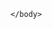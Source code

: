 <html>  
    <head>
         <meta charset="utf-8">
         <script src="modbus.json" type="application/json"></script>
    </head>
    <body>           
<script>
    document.addEventListener("DOMContentLoaded", function(){
    import('./modbus.json)
       .then((response) => response.json())
       .then((json) => {
            console.log(json);
       }
             }
</script>

    </body>
</html>
